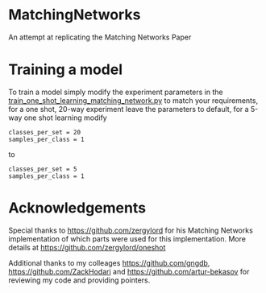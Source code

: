 # MatchingNetworks
An attempt at replicating the Matching Networks Paper

# Training a model
To train a model simply modify the experiment parameters in the [train_one_shot_learning_matching_network.py](https://github.com/AntreasAntoniou/MatchingNetworks/blob/master/train_one_shot_learning_matching_network.py) to match your requirements, for a one shot, 20-way experiment leave the parameters to default, for a 5-way one shot learning modify 
```
classes_per_set = 20
samples_per_class = 1
```
to 
```
classes_per_set = 5
samples_per_class = 1
```
# Acknowledgements
Special thanks to https://github.com/zergylord for his Matching Networks implementation of which parts were used for this implementation. More details at https://github.com/zergylord/oneshot

Additional thanks to my colleages https://github.com/gngdb, https://github.com/ZackHodari and https://github.com/artur-bekasov for reviewing my code and providing pointers.
